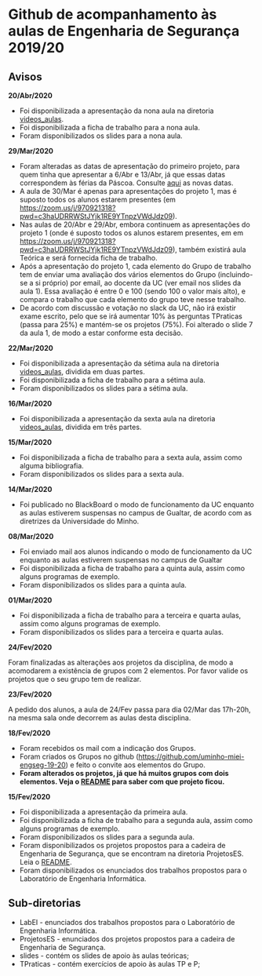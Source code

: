 # Github de acompanhamento às aulas de Engenharia de Segurança 2019/20

## Avisos

**20/Abr/2020**

- Foi disponibilizada a apresentação da nona aula na diretoria [videos_aulas](videos_aulas).
- Foi disponibilizada a ficha de trabalho para a nona aula.
- Foram disponibilizados os slides para a nona aula.


**29/Mar/2020**

- Foram alteradas as datas de apresentação do primeiro projeto, para quem tinha que apresentar a 6/Abr e 13/Abr, já que essas datas correspondem às férias da Páscoa. Consulte [aqui](ProjetosES/projeto1.md) as novas datas.
- A aula de 30/Mar é apenas para apresentações do projeto 1, mas é suposto todos os alunos estarem presentes (em https://zoom.us/j/970921318?pwd=c3haUDRRWStJYjk1RE9YTnpzVWdJdz09).
- Nas aulas de 20/Abr e 29/Abr, embora continuem as apresentações do projeto 1 (onde é suposto todos os alunos estarem presentes, em em https://zoom.us/j/970921318?pwd=c3haUDRRWStJYjk1RE9YTnpzVWdJdz09), também existirá aula Teórica e será fornecida ficha de trabalho.
- Após a apresentação do projeto 1, cada elemento do Grupo de trabalho tem de enviar uma avaliação dos vários elementos do Grupo (incluindo-se a si próprio) por email, ao docente da UC (ver email nos slides da aula 1). Essa avaliação é entre 0 e 100 (sendo 100 o valor mais alto), e compara o trabalho que cada elemento do grupo teve nesse trabalho. 
- De acordo com discussão e votação no slack da UC, não irá existir exame escrito, pelo que se irá  aumentar 10% às perguntas TPraticas (passa para 25%) e mantém-se os projetos (75%). Foi  alterado o slide 7 da aula 1, de modo a estar conforme esta decisão.


**22/Mar/2020**


- Foi disponibilizada a apresentação da sétima aula na diretoria [videos_aulas](videos_aulas), dividida em duas partes.
- Foi disponibilizada a ficha de trabalho para a sétima aula.
- Foram disponibilizados os slides para a sétima aula.




**16/Mar/2020**


- Foi disponibilizada a apresentação da sexta aula na diretoria [videos_aulas](videos_aulas), dividida em três partes.


**15/Mar/2020**


- Foi disponibilizada a ficha de trabalho para a sexta aula, assim como alguma bibliografia.
- Foram disponibilizados os slides para a sexta aula.

**14/Mar/2020**

- Foi publicado no BlackBoard o modo de funcionamento da UC enquanto as aulas estiverem suspensas no campus de Gualtar, de acordo com as diretrizes da Universidade do Minho.


**08/Mar/2020**

- Foi enviado mail aos alunos indicando o modo de funcionamento da UC enquanto as aulas estiverem suspensas no campus de Gualtar
- Foi disponibilizada a ficha de trabalho para a quinta aula, assim como alguns programas de exemplo.
- Foram disponibilizados os slides para a quinta aula.


**01/Mar/2020**

- Foi disponibilizada a ficha de trabalho para a terceira e quarta aulas, assim como alguns programas de exemplo.
- Foram disponibilizados os slides para a terceira e quarta aulas.


**24/Fev/2020**

Foram finalizadas as alterações aos projetos da disciplina, de modo a acomodarem a existência de grupos com 2 elementos. Por favor valide os projetos que o seu grupo tem de realizar.


**23/Fev/2020**

A pedido dos alunos, a aula de 24/Fev passa para dia 02/Mar das 17h-20h, na mesma sala onde decorrem as aulas desta disciplina.

**18/Fev/2020**

- Foram recebidos os mail com a indicação dos Grupos.
- Foram criados os Grupos no github (https://github.com/uminho-miei-engseg-19-20) e feito o convite aos elementos do Grupo.
- **Foram alterados os projetos, já que há muitos grupos com dois elementos. Veja o [README](ProjetosES/README.md) para saber com que projeto ficou.**


**15/Fev/2020**

- Foi disponibilizada a apresentação da primeira aula.
- Foi disponibilizada a ficha de trabalho para a segunda aula, assim como alguns programas de exemplo.
- Foram disponibilizados os slides para a segunda aula.
- Foram disponibilizados os projetos propostos para a cadeira de Engenharia de Segurança, que se encontram na diretoria ProjetosES. Leia o [README](ProjetosES/README.md).
- Foram disponibilizados os enunciados dos trabalhos propostos para o Laboratório de Engenharia Informática.


## Sub-diretorias

-   LabEI - enunciados dos trabalhos propostos para o Laboratório de Engenharia Informática.
-   ProjetosES - enunciados dos projetos propostos para a cadeira de Engenharia de Segurança.
-   slides - contém os slides de apoio às aulas teóricas;
-   TPraticas - contém exercícios de apoio às aulas TP e P;
